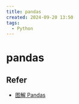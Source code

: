 ```yaml
---
title: pandas
created: 2024-09-20 13:50
tags:
  - Python
---
```


<!-- markdownlint-disable MD025 -->

# pandas

## Refer

- [图解 Pandas](https://pandas.liuzaoqi.com/doc/chapter0/%E5%85%A5%E9%97%A8pandas.html)
